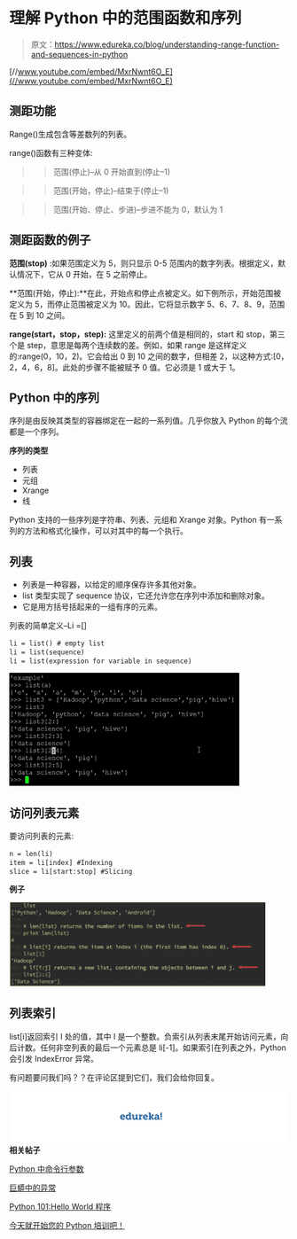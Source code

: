 # 理解 Python 中的范围函数和序列

> 原文：<https://www.edureka.co/blog/understanding-range-function-and-sequences-in-python>

[//www.youtube.com/embed/MxrNwnt6O_E](//www.youtube.com/embed/MxrNwnt6O_E)

## **测距功能**

Range()生成包含等差数列的列表。

range()函数有三种变体:

>>范围(停止)–从 0 开始直到(停止–1)

>>范围(开始，停止)–结束于(停止–1)

>>范围(开始、停止、步进)–步进不能为 0，默认为 1

## **测距函数的例子**

**范围(stop)** :如果范围定义为 5，则只显示 0-5 范围内的数字列表。根据定义，默认情况下，它从 0 开始，在 5 之前停止。

**范围(开始，停止):**在此，开始点和停止点被定义。如下例所示，开始范围被定义为 5，而停止范围被定义为 10。因此，它将显示数字 5、6、7、8、9，范围在 5 到 10 之间。

**range(start，stop，step):** 这里定义的前两个值是相同的，start 和 stop，第三个是 step，意思是每两个连续数的差。例如，如果 range 是这样定义的:range(0，10，2)。它会给出 0 到 10 之间的数字，但相差 2，以这种方式:[0，2，4，6，8]。此处的步骤不能被赋予 0 值。它必须是 1 或大于 1。

## **Python 中的序列**

序列是由反映其类型的容器绑定在一起的一系列值。几乎你放入 Python 的每个流都是一个序列。

**序列的类型**

*   列表
*   元组
*   Xrange
*   线

Python 支持的一些序列是字符串、列表、元组和 Xrange 对象。Python 有一系列的方法和格式化操作，可以对其中的每一个执行。

## **列表**

*   列表是一种容器，以给定的顺序保存许多其他对象。
*   list 类型实现了 sequence 协议，它还允许您在序列中添加和删除对象。
*   它是用方括号括起来的一组有序的元素。

列表的简单定义–Li =[]

```
li = list() # empty list
li = list(sequence)
li = list(expression for variable in sequence)
```

**![Lists in Python](img/f7830add965f0814b5f4d543c18d1324.png "Lists in Python")**

## **访问列表元素**

要访问列表的元素:

```
n = len(li)
item = li[index] #Indexing
slice = li[start:stop] #Slicing
```

**例子**

![Accessing Lists in Python](img/9dca538acc1eb9f9a5cdcc0264ddb07a.png "Accessing Lists in Python")

## **列表索引**

list[i]返回索引 I 处的值，其中 I 是一个整数。负索引从列表末尾开始访问元素，向后计数。任何非空列表的最后一个元素总是 li[-1]。如果索引在列表之外，Python 会引发 IndexError 异常。

有问题要问我们吗？？在评论区提到它们，我们会给你回复。

**![edureka-logo](img/bca9d88a43f9e9eea1cbd535cdb93e01.png)相关帖子**

[Python 中命令行参数](https://www.edureka.co/blog/command-line-arguments-in-python "Command Line Arguments in Python")

[巨蟒中的异常](https://www.edureka.co/blog/exceptions-in-python/ "Exception in Python")

[Python 101:Hello World 程序](https://www.edureka.co/blog/python-101-hello-world-program/ "Python 101: Hello World Program")

[今天就开始您的 Python 培训吧！](https://www.edureka.co/python-programming-certification-training)